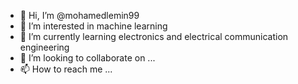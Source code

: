 - 👋 Hi, I’m @mohamedlemin99
- 👀 I’m interested in machine learning 
- 🌱 I’m currently learning electronics and electrical communication engineering 
- 💞️ I’m looking to collaborate on ...
- 📫 How to reach me ...

<!---
mohamedlemin99/mohamedlemin99 is a ✨ electronics and electrical communication engineering  ✨ repository because its `README.md` (this file) appears on your GitHub profile.
You can click the Preview link to take a look at your changes.
--->
